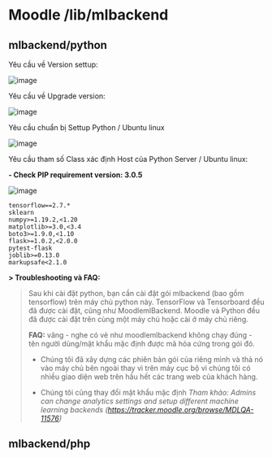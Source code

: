 # Moodle /lib/mlbackend

## mlbackend/python

Yêu cầu về Version settup:

![image](https://github.com/user-attachments/assets/dd50deac-b1e2-4120-b9ab-60a10d302c11)

Yêu cầu về Upgrade version: 

![image](https://github.com/user-attachments/assets/e4cc48b7-6e25-4344-9005-0b2c3d35c48e)

Yêu cầu chuẩn bị Settup Python / Ubuntu linux

![image](https://github.com/user-attachments/assets/f009c25e-50d6-47f6-b429-609cf4f8d63c)

Yêu cầu tham số Class xác định Host của Python Server / Ubuntu linux:

**- Check PIP requirement version: 3.0.5**

![image](https://github.com/user-attachments/assets/bb145abb-f2ed-4804-849f-c8be4aca4030)

```req
tensorflow==2.7.*
sklearn
numpy>=1.19.2,<1.20
matplotlib>=3.0,<3.4
boto3>=1.9.0,<1.10
flask>=1.0.2,<2.0.0
pytest-flask
joblib>=0.13.0
markupsafe<2.1.0
```
**> Troubleshooting và FAQ:**
> Sau khi cài đặt python, bạn cần cài đặt gói mlbackend (bao gồm tensorflow) trên máy chủ python này.
> TensorFlow và Tensorboard đều đã được cài đặt, cũng như MoodlemlBackend. Moodle và Python đều đã được cài đặt trên cùng một máy chủ hoặc cài ở máy chủ riêng.
> 
> **FAQ:**
> vâng - nghe có vẻ như moodlemlbackend không chạy đúng - tên người dùng/mật khẩu mặc định được mã hóa cứng trong gói đó.
> 
> - Chúng tôi đã xây dựng các phiên bản gói của riêng mình và thả nó vào máy chủ bên ngoài thay vì trên máy cục bộ vì chúng tôi có nhiều giao diện web trên hầu hết các trang web của khách hàng.
>   
> - Chúng tôi cũng thay đổi mật khẩu mặc định _Tham khảo: Admins can change analytics settings and setup different machine learning backends (https://tracker.moodle.org/browse/MDLQA-11576)_

## mlbackend/php



